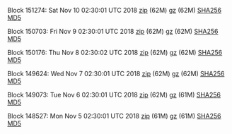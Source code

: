 Block 151274: Sat Nov 10 02:30:01 UTC 2018 [zip](https://files.01coin.io/mainnet/2018-11-10/bootstrap.dat.zip) (62M) [gz](https://files.01coin.io/mainnet/2018-11-10/bootstrap.dat.tar.gz) (62M) [SHA256](https://files.01coin.io/mainnet/2018-11-10/sha256.txt) [MD5](https://files.01coin.io/mainnet/2018-11-10/md5.txt)

Block 150703: Fri Nov  9 02:30:01 UTC 2018 [zip](https://files.01coin.io/mainnet/2018-11-09/bootstrap.dat.zip) (62M) [gz](https://files.01coin.io/mainnet/2018-11-09/bootstrap.dat.tar.gz) (62M) [SHA256](https://files.01coin.io/mainnet/2018-11-09/sha256.txt) [MD5](https://files.01coin.io/mainnet/2018-11-09/md5.txt)

Block 150176: Thu Nov  8 02:30:02 UTC 2018 [zip](https://files.01coin.io/mainnet/2018-11-08/bootstrap.dat.zip) (62M) [gz](https://files.01coin.io/mainnet/2018-11-08/bootstrap.dat.tar.gz) (62M) [SHA256](https://files.01coin.io/mainnet/2018-11-08/sha256.txt) [MD5](https://files.01coin.io/mainnet/2018-11-08/md5.txt)

Block 149624: Wed Nov  7 02:30:01 UTC 2018 [zip](https://files.01coin.io/mainnet/2018-11-07/bootstrap.dat.zip) (62M) [gz](https://files.01coin.io/mainnet/2018-11-07/bootstrap.dat.tar.gz) (62M) [SHA256](https://files.01coin.io/mainnet/2018-11-07/sha256.txt) [MD5](https://files.01coin.io/mainnet/2018-11-07/md5.txt)

Block 149073: Tue Nov  6 02:30:01 UTC 2018 [zip](https://files.01coin.io/mainnet/2018-11-06/bootstrap.dat.zip) (62M) [gz](https://files.01coin.io/mainnet/2018-11-06/bootstrap.dat.tar.gz) (61M) [SHA256](https://files.01coin.io/mainnet/2018-11-06/sha256.txt) [MD5](https://files.01coin.io/mainnet/2018-11-06/md5.txt)

Block 148527: Mon Nov  5 02:30:01 UTC 2018 [zip](https://files.01coin.io/mainnet/2018-11-05/bootstrap.dat.zip) (61M) [gz](https://files.01coin.io/mainnet/2018-11-05/bootstrap.dat.tar.gz) (61M) [SHA256](https://files.01coin.io/mainnet/2018-11-05/sha256.txt) [MD5](https://files.01coin.io/mainnet/2018-11-05/md5.txt)

